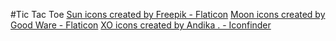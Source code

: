 #Tic Tac Toe
<a href="https://www.flaticon.com/free-icons/weather" title="weather icons">Sun icons created by Freepik - Flaticon</a>
<a href="https://www.flaticon.com/free-icons/moon" title="moon icons">Moon icons created by Good Ware - Flaticon</a>
<a href="https://www.iconfinder.com/icons/5378833/fun_gambling_games_online_play_xo_game_icon" title="xo icons">XO icons created by Andika . - Iconfinder</a>
